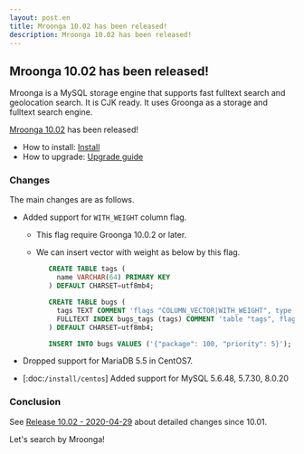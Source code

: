 ```yaml
---
layout: post.en
title: Mroonga 10.02 has been released!
description: Mroonga 10.02 has been released!
---
```


## Mroonga 10.02 has been released!

Mroonga is a MySQL storage engine that supports fast fulltext search
and geolocation search. It is CJK ready. It uses Groonga as a storage
and fulltext search engine.

[Mroonga 10.02](/docs/news.html#release-10-02) has been released!

* How to install: [Install](/docs/install.html)
* How to upgrade: [Upgrade guide](/docs/upgrade.html)

### Changes

The main changes are as follows.


  * Added support for ``WITH_WEIGHT`` column flag.

    * This flag require Groonga 10.0.2 or later.
    * We can insert vector with weight as below by this flag.

      ```sql
         CREATE TABLE tags (
           name VARCHAR(64) PRIMARY KEY
         ) DEFAULT CHARSET=utf8mb4;

         CREATE TABLE bugs (
           tags TEXT COMMENT 'flags "COLUMN_VECTOR|WITH_WEIGHT", type "tags"',
           FULLTEXT INDEX bugs_tags (tags) COMMENT 'table "tags", flags "WITH_WEIGHT"'
         ) DEFAULT CHARSET=utf8mb4;

         INSERT INTO bugs VALUES ('{"package": 100, "priority": 5}');
       ```

  * Dropped support for MariaDB 5.5 in CentOS7.

  * [:doc:`/install/centos`] Added support for MySQL 5.6.48, 5.7.30, 8.0.20

### Conclusion

See [Release 10.02 - 2020-04-29](/docs/news.html#release-10-02) about detailed changes since 10.01.

Let's search by Mroonga!
